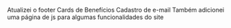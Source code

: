 Atualizei o footer
Cards de Benefícios
Cadastro de e-mail
Também adicionei uma página de js para algumas funcionalidades do site